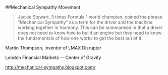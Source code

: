 ##Mechanical Sympathy Movement

>Jackie Stewart, 3 times Formula 1 world champion, coined the phrase “Mechanical Sympathy” as a term for the driver and the machine working together in harmony. This can be summarised in that a driver does not need to know how to build an engine but they need to know the fundamentals of how one works to get the best out of it.

Martin Thompson, inventor of LMAX Disruptor

London Financial Markets -- Center of Gravity

http://mechanical-sympathy.blogspot.com/


